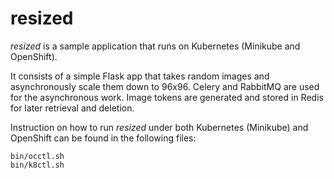 # resized

*resized* is a sample application that runs on Kubernetes (Minikube and OpenShift).

It consists of a simple Flask app that takes random images and asynchronously scale them down to 96x96. Celery  and RabbitMQ are used for the asynchronous work. Image tokens are generated and stored in Redis for later retrieval and deletion.

Instruction on how to run *resized* under both Kubernetes (Minikube) and OpenShift can be found in the following files:

```
bin/occtl.sh
bin/k8ctl.sh
```
